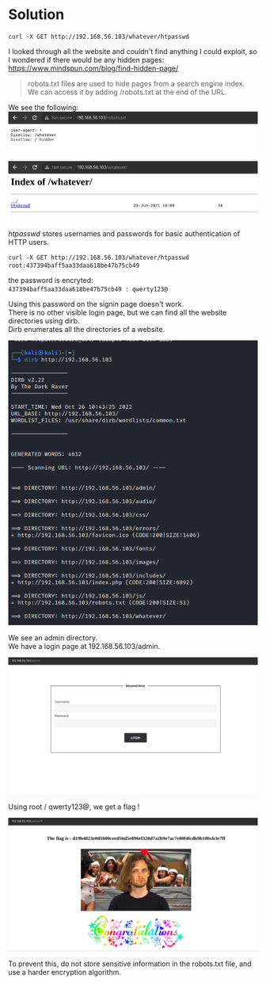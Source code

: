# Solution

```
curl -X GET http://192.168.56.103/whatever/htpasswd
```


I looked through all the website and couldn't find anything I could exploit, so I wondered if there would be any hidden pages:  
https://www.mindspun.com/blog/find-hidden-page/  

> robots.txt files are used to hide pages from a search engine index.  
We can access it by adding /robots.txt at the end of the URL.  

We see the following:  
![robots](robots_txt.png)  

![whatever](whatever.png)  


*htpasswd* stores usernames and passwords for basic authentication of HTTP users.

```
curl -X GET http://192.168.56.103/whatever/htpasswd
root:437394baff5aa33daa618be47b75cb49
```

the password is encryted:  
`437394baff5aa33daa618be47b75cb49 : qwerty123@`

Using this password on the signin page doesn't work.  
There is no other visible login page, but we can find all the website directories using dirb.  
Dirb enumerates all the directories of a website.  

![dirb](dirb.png)  

We see an admin directory.  
We have a login page at 192.168.56.103/admin.  

![admin](admin.png)  

Using root / qwerty123@, we get a flag !

![flag](flag.png)  

To prevent this, do not store sensitive information in the robots.txt file, and use a harder encryption algorithm.  


<!-- https://md5decrypt.net/en/ -->
